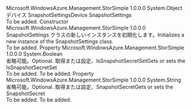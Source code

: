 <Type Name="SnapshotSettings" FullName="Microsoft.WindowsAzure.Management.StorSimple.Models.SnapshotSettings">
  <TypeSignature Language="C#" Value="public class SnapshotSettings" />
  <TypeSignature Language="ILAsm" Value=".class public auto ansi beforefieldinit SnapshotSettings extends System.Object" />
  <TypeSignature Language="DocId" Value="T:Microsoft.WindowsAzure.Management.StorSimple.Models.SnapshotSettings" />
  <TypeSignature Language="VB.NET" Value="Public Class SnapshotSettings" />
  <TypeSignature Language="F#" Value="type SnapshotSettings = class" />
  <AssemblyInfo>
    <AssemblyName>Microsoft.WindowsAzure.Management.StorSimple</AssemblyName>
    <AssemblyVersion>1.0.0.0</AssemblyVersion>
  </AssemblyInfo>
  <Base>
    <BaseTypeName>System.Object</BaseTypeName>
  </Base>
  <Interfaces />
  <Docs>
    <summary>
            <span data-ttu-id="36620-101">デバイス SnapshotSettings</span><span class="sxs-lookup"><span data-stu-id="36620-101">Device SnapshotSettings</span></span>
            </summary>
    <remarks>To be added.</remarks>
  </Docs>
  <Members>
    <Member MemberName=".ctor">
      <MemberSignature Language="C#" Value="public SnapshotSettings ();" />
      <MemberSignature Language="ILAsm" Value=".method public hidebysig specialname rtspecialname instance void .ctor() cil managed" />
      <MemberSignature Language="DocId" Value="M:Microsoft.WindowsAzure.Management.StorSimple.Models.SnapshotSettings.#ctor" />
      <MemberSignature Language="VB.NET" Value="Public Sub New ()" />
      <MemberType>Constructor</MemberType>
      <AssemblyInfo>
        <AssemblyName>Microsoft.WindowsAzure.Management.StorSimple</AssemblyName>
        <AssemblyVersion>1.0.0.0</AssemblyVersion>
      </AssemblyInfo>
      <Parameters />
      <Docs>
        <summary>
            <span data-ttu-id="36620-102">SnapshotSettings クラスの新しいインスタンスを初期化します。</span><span class="sxs-lookup"><span data-stu-id="36620-102">Initializes a new instance of the SnapshotSettings class.</span></span>
            </summary>
        <remarks>To be added.</remarks>
      </Docs>
    </Member>
    <Member MemberName="IsSnapshotSecretSet">
      <MemberSignature Language="C#" Value="public bool IsSnapshotSecretSet { get; set; }" />
      <MemberSignature Language="ILAsm" Value=".property instance bool IsSnapshotSecretSet" />
      <MemberSignature Language="DocId" Value="P:Microsoft.WindowsAzure.Management.StorSimple.Models.SnapshotSettings.IsSnapshotSecretSet" />
      <MemberSignature Language="VB.NET" Value="Public Property IsSnapshotSecretSet As Boolean" />
      <MemberSignature Language="F#" Value="member this.IsSnapshotSecretSet : bool with get, set" Usage="Microsoft.WindowsAzure.Management.StorSimple.Models.SnapshotSettings.IsSnapshotSecretSet" />
      <MemberType>Property</MemberType>
      <AssemblyInfo>
        <AssemblyName>Microsoft.WindowsAzure.Management.StorSimple</AssemblyName>
        <AssemblyVersion>1.0.0.0</AssemblyVersion>
      </AssemblyInfo>
      <ReturnValue>
        <ReturnType>System.Boolean</ReturnType>
      </ReturnValue>
      <Docs>
        <summary>
            <span data-ttu-id="36620-103">省略可能。</span><span class="sxs-lookup"><span data-stu-id="36620-103">Optional.</span></span> <span data-ttu-id="36620-104">取得または設定、IsSnapshotSecretSet</span><span class="sxs-lookup"><span data-stu-id="36620-104">Gets or sets the IsSnapshotSecretSet</span></span>
            </summary>
        <value>To be added.</value>
        <remarks>To be added.</remarks>
      </Docs>
    </Member>
    <Member MemberName="SnapshotSecret">
      <MemberSignature Language="C#" Value="public string SnapshotSecret { get; set; }" />
      <MemberSignature Language="ILAsm" Value=".property instance string SnapshotSecret" />
      <MemberSignature Language="DocId" Value="P:Microsoft.WindowsAzure.Management.StorSimple.Models.SnapshotSettings.SnapshotSecret" />
      <MemberSignature Language="VB.NET" Value="Public Property SnapshotSecret As String" />
      <MemberSignature Language="F#" Value="member this.SnapshotSecret : string with get, set" Usage="Microsoft.WindowsAzure.Management.StorSimple.Models.SnapshotSettings.SnapshotSecret" />
      <MemberType>Property</MemberType>
      <AssemblyInfo>
        <AssemblyName>Microsoft.WindowsAzure.Management.StorSimple</AssemblyName>
        <AssemblyVersion>1.0.0.0</AssemblyVersion>
      </AssemblyInfo>
      <ReturnValue>
        <ReturnType>System.String</ReturnType>
      </ReturnValue>
      <Docs>
        <summary>
            <span data-ttu-id="36620-105">省略可能。</span><span class="sxs-lookup"><span data-stu-id="36620-105">Optional.</span></span> <span data-ttu-id="36620-106">取得または設定、SnapshotSecret</span><span class="sxs-lookup"><span data-stu-id="36620-106">Gets or sets the SnapshotSecret</span></span>
            </summary>
        <value>To be added.</value>
        <remarks>To be added.</remarks>
      </Docs>
    </Member>
  </Members>
</Type>